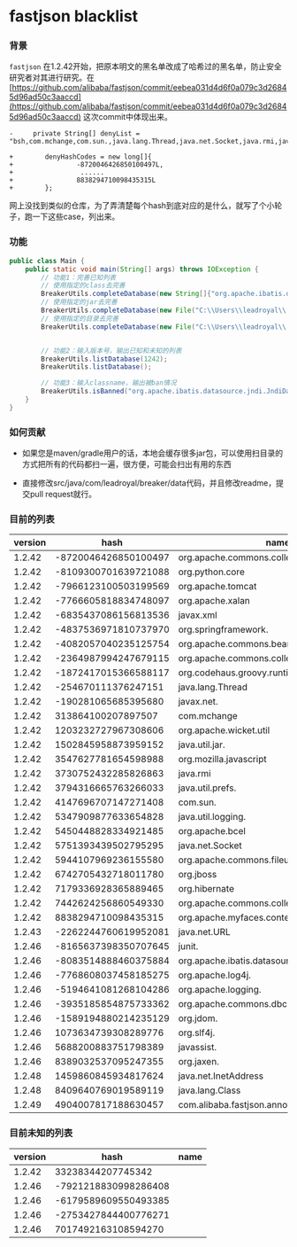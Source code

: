 # fastjson blacklist

### 背景

`fastjson` 在1.2.42开始，把原本明文的黑名单改成了哈希过的黑名单，防止安全研究者对其进行研究。在 [https://github.com/alibaba/fastjson/commit/eebea031d4d6f0a079c3d26845d96ad50c3aaccd](https://github.com/alibaba/fastjson/commit/eebea031d4d6f0a079c3d26845d96ad50c3aaccd) 这次commit中体现出来。

```
-     private String[] denyList = "bsh,com.mchange,com.sun.,java.lang.Thread,java.net.Socket,java.rmi,javax.xml,org.apache.bcel,org.apache.commons.beanutils,org.apache.commons.collections.Transformer,org.apache.commons.collections.functors,org.apache.commons.collections4.comparators,org.apache.commons.fileupload,org.apache.myfaces.context.servlet,org.apache.tomcat,org.apache.wicket.util,org.apache.xalan,org.codehaus.groovy.runtime,org.hibernate,org.jboss,org.mozilla.javascript,org.python.core,org.springframework".split(",");

+        denyHashCodes = new long[]{
+                -8720046426850100497L,
+                 ......
+                8838294710098435315L
+        };

```

网上没找到类似的仓库，为了弄清楚每个hash到底对应的是什么，就写了个小轮子，跑一下这些case，列出来。

### 功能

```java
public class Main {
    public static void main(String[] args) throws IOException {
        // 功能1：完善已知列表
        // 使用指定的class去完善
        BreakerUtils.completeDatabase(new String[]{"org.apache.ibatis.datasource.jndi.JndiDataSourceFactory"});
        // 使用指定的jar去完善
        BreakerUtils.completeDatabase(new File("C:\\Users\\leadroyal\\.gradle\\caches\\modules-2\\files-2.1\\com.alibaba\\fastjson\\1.2.24\\a2b82688715ee16d874d90229d204daf3efcac8e\\fastjson-1.2.24.jar"));
        // 使用指定的目录去完善
        BreakerUtils.completeDatabase(new File("C:\\Users\\leadroyal\\.gradle\\caches\\modules-2\\files-2.1\\"), true);


        // 功能2：输入版本号，输出已知和未知的列表
        BreakerUtils.listDatabase(1242);
        BreakerUtils.listDatabase();

        // 功能3：输入classname，输出被ban情况
        BreakerUtils.isBanned("org.apache.ibatis.datasource.jndi.JndiDataSourceFactory");
    }
}
```

### 如何贡献

- 如果您是maven/gradle用户的话，本地会缓存很多jar包，可以使用扫目录的方式把所有的代码都扫一遍，很方便，可能会扫出有用的东西

- 直接修改src/java/com/leadroyal/breaker/data代码，并且修改readme，提交pull request就行。

### 目前的列表

| version | hash | name |
|---|---|---|
| 1.2.42 | -8720046426850100497 | org.apache.commons.collections4.comparators |
| 1.2.42 | -8109300701639721088 | org.python.core |
| 1.2.42 | -7966123100503199569 | org.apache.tomcat |
| 1.2.42 | -7766605818834748097 | org.apache.xalan |
| 1.2.42 | -6835437086156813536 | javax.xml |
| 1.2.42 | -4837536971810737970 | org.springframework. |
| 1.2.42 | -4082057040235125754 | org.apache.commons.beanutils |
| 1.2.42 | -2364987994247679115 | org.apache.commons.collections.Transformer |
| 1.2.42 | -1872417015366588117 | org.codehaus.groovy.runtime |
| 1.2.42 | -254670111376247151  | java.lang.Thread |
| 1.2.42 | -190281065685395680  | javax.net. |
| 1.2.42 | 313864100207897507  | com.mchange |
| 1.2.42 | 1203232727967308606 | org.apache.wicket.util |
| 1.2.42 | 1502845958873959152  | java.util.jar. |
| 1.2.42 | 3547627781654598988 | org.mozilla.javascript |
| 1.2.42 | 3730752432285826863 | java.rmi |
| 1.2.42 | 3794316665763266033  | java.util.prefs. |
| 1.2.42 | 4147696707147271408 | com.sun. |
| 1.2.42 | 5347909877633654828 | java.util.logging. |
| 1.2.42 | 5450448828334921485 | org.apache.bcel |
| 1.2.42 | 5751393439502795295 | java.net.Socket |
| 1.2.42 | 5944107969236155580 | org.apache.commons.fileupload |
| 1.2.42 | 6742705432718011780 | org.jboss |
| 1.2.42 | 7179336928365889465 | org.hibernate |
| 1.2.42 | 7442624256860549330 | org.apache.commons.collections.functors |
| 1.2.42 | 8838294710098435315 | org.apache.myfaces.context.servlet |
| 1.2.43 | -2262244760619952081 | java.net.URL |
| 1.2.46 | -8165637398350707645 | junit. |
| 1.2.46 | -8083514888460375884 | org.apache.ibatis.datasource |
| 1.2.46 | -7768608037458185275 | org.apache.log4j. |
| 1.2.46 | -5194641081268104286 | org.apache.logging. |
| 1.2.46 | -3935185854875733362 | org.apache.commons.dbcp |
| 1.2.46 | -1589194880214235129 | org.jdom. |
| 1.2.46 | 1073634739308289776 | org.slf4j. |
| 1.2.46 | 5688200883751798389 | javassist. |
| 1.2.46 | 8389032537095247355 | org.jaxen. |
| 1.2.48 | 1459860845934817624 | java.net.InetAddress |
| 1.2.48 | 8409640769019589119 | java.lang.Class |
| 1.2.49 | 4904007817188630457 | com.alibaba.fastjson.annotation |



### 目前未知的列表

| version | hash | name |
|---|---|---|
| 1.2.42 | 33238344207745342    |  |
| 1.2.46 | -7921218830998286408 |  |
| 1.2.46 | -6179589609550493385 |  |
| 1.2.46 | -2753427844400776271 |  |
| 1.2.46 | 7017492163108594270 |  |

